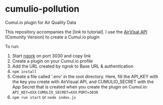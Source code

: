 # cumulio-pollution
Cumul.io plugin for Air Quality Data

This repository accompanies the [link to tutorial].
I use the [AirVisal API](https://www.iqair.com/air-pollution-data-api) (Comunity Version) to create a Cumul.io plugin

To run:
1. Start [ngork](https://ngrok.com/) on port 3030 and copy link
2. Create a plugin on your Cumul.io profile
3. Add the URL created by ngrok to Base URL & authentication
4. `npm install`
5. Create a file called '.env' in the root directory. Here, fill the API_KEY with the key you create with AirVisual API, and CUMULIO_SECRET with the App Secret that is created when you create the plugin on Cumul.io:
`API_KEY=XXX`
`CUMULIO_SECRET=XXX`
`PORT=3030`
6. `npm run start` or `node index.js` 